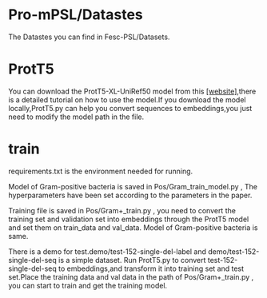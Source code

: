 # Pro-mPSL/Datastes
The Datastes you can find in Fesc-PSL/Datasets.

# ProtT5
You can download the ProtT5-XL-UniRef50 model from this [[website]](https://github.com/agemagician/ProtTrans),there is a detailed tutorial on how to use the model.If you download the model locally,ProtT5.py can help you convert sequences to embeddings,you just need to modify the model path in the file.

# train
requirements.txt is the environment needed for running.


Model of Gram-positive bacteria is saved in Pos/Gram_train_model.py , The hyperparameters have been set according to the parameters in the paper. 

Training file is saved in Pos/Gram+_train.py , you need to convert the training set and validation set into embeddings through the ProtT5 model and set them on train_data and val_data. Model of Gram-positive bacteria is same.

There is a demo for test.demo/test-152-single-del-label and demo/test-152-single-del-seq is a simple dataset. Run ProtT5.py to convert test-152-single-del-seq to embeddings,and transform it into training set and test set.Place the training data and val data in the path of Pos/Gram+_train.py , you can start to train and get the training model.
